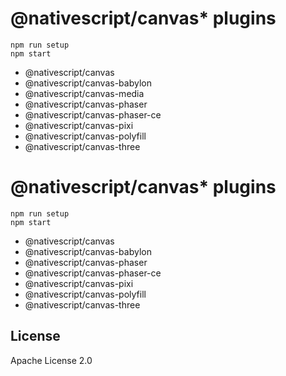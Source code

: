 # @nativescript/canvas\* plugins

```
npm run setup
npm start
```

- @nativescript/canvas
- @nativescript/canvas-babylon
- @nativescript/canvas-media
- @nativescript/canvas-phaser
- @nativescript/canvas-phaser-ce
- @nativescript/canvas-pixi
- @nativescript/canvas-polyfill
- @nativescript/canvas-three

# @nativescript/canvas\* plugins

```
npm run setup
npm start
```

- @nativescript/canvas
- @nativescript/canvas-babylon
- @nativescript/canvas-phaser
- @nativescript/canvas-phaser-ce
- @nativescript/canvas-pixi
- @nativescript/canvas-polyfill
- @nativescript/canvas-three

## License

Apache License 2.0
